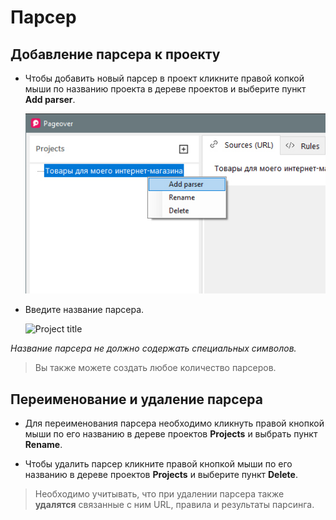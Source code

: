 # Парсер

## Добавление парсера к проекту

* Чтобы добавить новый парсер в проект кликните правой копкой мыши по названию проекта в дереве проектов и выберите пункт **Add parser**.

  ![Project title](assets/images/add-new-parser.jpg "Parser title")

* Введите название парсера.

  ![Project title](https://fakeimg.pl/500x300 "Parser title")

_Название парсера не должно содержать специальных символов._

> Вы также можете создать любое количество парсеров.

## Переименование и удаление парсера

* Для переименования парсера необходимо кликнуть правой кнопкой мыши по его названию в дереве проектов **Projects** и выбрать пункт **Rename**.

* Чтобы удалить парсер кликните правой кнопкой мыши по его названию в дереве проектов **Projects** и выберите пункт **Delete**.

> Необходимо учитывать, что при удалении парсера также **удалятся** связанные с ним URL, правила и результаты парсинга.
